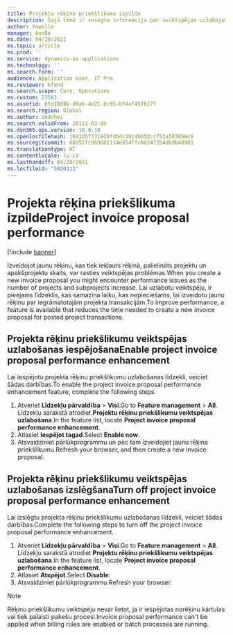```yaml
---
title: Projekta rēķina priekšlikuma izpilde
description: Šajā tēmā ir sniegta informācija par veiktspējas uzlabojumiem projekta rēķinu priekšlikumiem.
author: Yowelle
manager: AnnBe
ms.date: 04/20/2021
ms.topic: article
ms.prod: ''
ms.service: dynamics-ax-applications
ms.technology: ''
ms.search.form: ''
audience: Application User, IT Pro
ms.reviewer: kfend
ms.search.scope: Core, Operations
ms.custom: 23561
ms.assetid: bfd18d9b-d9a6-4e21-bc95-bf4af45f617f
ms.search.region: Global
ms.author: andchoi
ms.search.validFrom: 20121-03-05
ms.dyn365.ops.version: 10.0.18
ms.openlocfilehash: 1641d5f731029fdbdc16c4b652cc752a583058c6
ms.sourcegitcommit: 68d52fc983861114e654ffc8d2472b4db9b48981
ms.translationtype: HT
ms.contentlocale: lv-LV
ms.lasthandoff: 04/20/2021
ms.locfileid: "5920311"
---
```

# <a name="project-invoice-proposal-performance"></a><span data-ttu-id="dec3d-103">Projekta rēķina priekšlikuma izpilde</span><span class="sxs-lookup"><span data-stu-id="dec3d-103">Project invoice proposal performance</span></span>

[!include [banner](../includes/banner.md)]

<span data-ttu-id="dec3d-104">Izveidojot jaunu rēķinu, kas tiek iekļauts rēķinā, palielināts projektu un apakšprojektu skaits, var rasties veiktspējas problēmas.</span><span class="sxs-lookup"><span data-stu-id="dec3d-104">When you create a new invoice proposal you might encounter performance issues as the number of projects and subprojects increase.</span></span> <span data-ttu-id="dec3d-105">Lai uzlabotu veiktspēju, ir pieejams līdzeklis, kas samazina laiku, kas nepieciešams, lai izveidotu jaunu rēķinu par iegrāmatotajām projekta transakcijām.</span><span class="sxs-lookup"><span data-stu-id="dec3d-105">To improve performance, a feature is available that reduces the time needed to create a new invoice proposal for posted project transactions.</span></span>

## <a name="enable-project-invoice-proposal-performance-enhancement"></a><span data-ttu-id="dec3d-106">Projekta rēķinu priekšlikumu veiktspējas uzlabošanas iespējošana</span><span class="sxs-lookup"><span data-stu-id="dec3d-106">Enable project invoice proposal performance enhancement</span></span>
<span data-ttu-id="dec3d-107">Lai iespējotu projekta rēķinu priekšlikumu uzlabošanas līdzekli, veiciet šādas darbības.</span><span class="sxs-lookup"><span data-stu-id="dec3d-107">To enable the project invoice proposal performance enhancement feature, complete the following steps.</span></span>

1.  <span data-ttu-id="dec3d-108">Atveriet **Līdzekļu pārvaldība** > **Visi**.</span><span class="sxs-lookup"><span data-stu-id="dec3d-108">Go to **Feature management** > **All**.</span></span> <span data-ttu-id="dec3d-109">Līdzekļu sarakstā atrodiet **Projektu rēķinu priekšlikumu veiktspējas uzlabošana**.</span><span class="sxs-lookup"><span data-stu-id="dec3d-109">In the feature list, locate **Project invoice proposal performance enhancement**.</span></span>
2.  <span data-ttu-id="dec3d-110">Atlasiet **Iespējot tagad**.</span><span class="sxs-lookup"><span data-stu-id="dec3d-110">Select **Enable now**.</span></span>
3.  <span data-ttu-id="dec3d-111">Atsvaidziniet pārlūkprogrammu un pēc tam izveidojiet jaunu rēķina priekšlikumu.</span><span class="sxs-lookup"><span data-stu-id="dec3d-111">Refresh your browser, and then create a new invoice proposal.</span></span>

## <a name="turn-off-project-invoice-proposal-performance-enhancement"></a><span data-ttu-id="dec3d-112">Projekta rēķinu priekšlikumu veiktspējas uzlabošanas izslēgšana</span><span class="sxs-lookup"><span data-stu-id="dec3d-112">Turn off project invoice proposal performance enhancement</span></span>
<span data-ttu-id="dec3d-113">Lai izslēgtu projekta rēķinu priekšlikumu uzlabošanas līdzekli, veiciet šādas darbības.</span><span class="sxs-lookup"><span data-stu-id="dec3d-113">Complete the following steps to turn off the project invoice proposal performance enhancement.</span></span>

1.  <span data-ttu-id="dec3d-114">Atveriet **Līdzekļu pārvaldība** > **Visi**.</span><span class="sxs-lookup"><span data-stu-id="dec3d-114">Go to **Feature management** > **All**.</span></span> <span data-ttu-id="dec3d-115">Līdzekļu sarakstā atrodiet **Projektu rēķinu priekšlikumu veiktspējas uzlabošana**.</span><span class="sxs-lookup"><span data-stu-id="dec3d-115">In the feature list, locate **Project invoice proposal performance enhancement**.</span></span>
2.  <span data-ttu-id="dec3d-116">Atlasiet **Atspējot**.</span><span class="sxs-lookup"><span data-stu-id="dec3d-116">Select **Disable**.</span></span>
3.  <span data-ttu-id="dec3d-117">Atsvaidziniet pārlūkprogrammu.</span><span class="sxs-lookup"><span data-stu-id="dec3d-117">Refresh your browser.</span></span>

> [!NOTE]
> <span data-ttu-id="dec3d-118">Rēķinu priekšlikumu veiktspēju nevar lietot, ja ir iespējotas norēķinu kārtulas vai tiek palaisti pakešu procesi.</span><span class="sxs-lookup"><span data-stu-id="dec3d-118">Invoice proposal performance can't be applied when billing rules are enabled or batch processes are running.</span></span>
